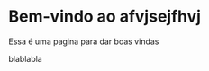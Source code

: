<!DOCTYPE html>
<html lang="en">
<head>
    <meta charset="UTF-8">
    <meta name="viewport" content="width=device-width, initial-scale=1.0">
    <title>afvjsejfhvj </title>
</head>
<body>
   <h1>Bem-vindo ao afvjsejfhvj </h1> 
   <p>Essa é uma pagina para dar boas vindas </p>
   <p>blablabla</p>
</body>
</html>

